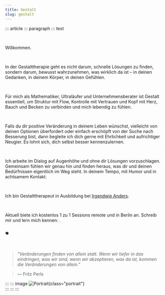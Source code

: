 ```yaml
---
title: Gestalt
slug: gestalt
---
```


::: article
::: paragraph
::: text


&nbsp;

Willkommen.

&nbsp;

In der Gestalttherapie geht es nicht darum, schnelle Lösungen zu finden, sondern darum, bewusst wahrzunehmen, was wirklich da ist – in deinen Gedanken, in deinem Körper, in deinen Gefühlen.

&nbsp;

Für mich als Mathematiker, Ultraläufer und Unternehmensberater ist Gestalt essentiell, um Struktur mit Flow, Kontrolle mit Vertrauen und Kopf mit Herz, Bauch und Becken zu verbinden und mich lebendig zu fühlen.

&nbsp;

Falls du dir positive Veränderung in deinem Leben wünschst, vielleicht von deinen Optionen überfordert oder einfach erschöpft von der Suche nach Besserung bist, dann begleite ich dich gerne mit Ehrlichkeit und aufrichtiger Neugier. Es lohnt sich, dich selbst besser kennenzulernen.

&nbsp;

Ich arbeite im Dialog auf Augenhöhe und ohne dir Lösungen vorzuschlagen. Gemeinsam fühlen wir genau hin und finden heraus, was dir und deinen Bedürfnissen eigentlich im Weg steht. In deinem Tempo, mit Humor und in achtsamem Kontakt.

&nbsp;

Ich bin Gestalttherapeut in Ausbildung bei [Irgendwie Anders](https://irgendwie-anders.de/).

&nbsp;

Aktuell biete ich kostenlos 1 zu 1 Sessions remote und in Berlin an. Schreib mir und lern mich kennen: 
<a href="mailto:" class="crypted-mail"
   data-name="$email_username$"
   data-domain="$email_domain$"
   data-tld="$email_tld$"
   onclick="window.location.href = 'mailto:' + this.dataset.name + '@' + this.dataset.domain + '.' + this.dataset.tld; return false;">
</a>.

### 𖦹

&nbsp;


> *"Veränderungen finden von allein statt. Wenn wir tiefer in das eindringen, was wir sind, wenn wir akzeptieren, was da ist, kommen die Veränderungen von allein."*

> — Fritz Perls


:::
::: image
![Portrait](../static/img/portrait_le.jpg){class="portrait"} \
:::
:::
:::

